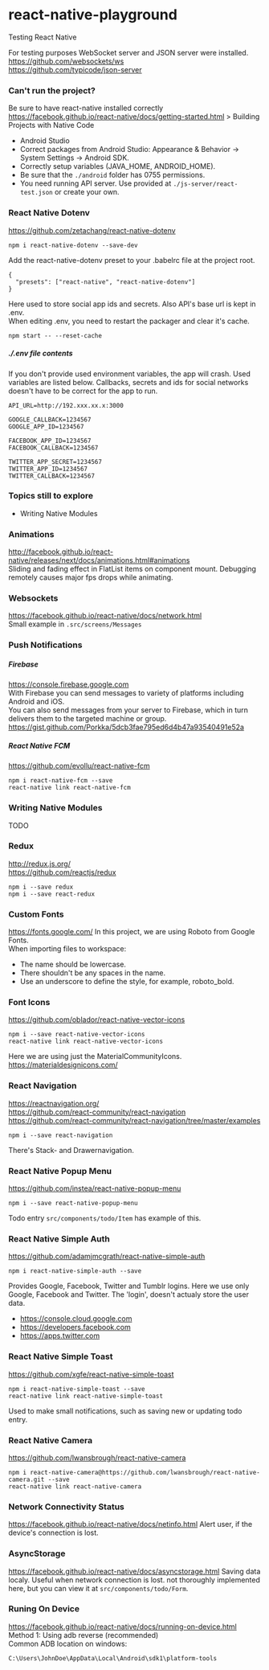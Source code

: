 # react-native-playground
Testing React Native

For testing purposes WebSocket server and JSON server were installed.  
https://github.com/websockets/ws  
https://github.com/typicode/json-server

### Can't run the project?
Be sure to have react-native installed correctly   
https://facebook.github.io/react-native/docs/getting-started.html > Building Projects with Native Code   

- Android Studio
- Correct packages from Android Studio: Appearance & Behavior → System Settings → Android SDK.
- Correctly setup variables (JAVA_HOME, ANDROID_HOME).
- Be sure that the ```./android``` folder has 0755 permissions.
- You need running API server. Use provided at ```./js-server/react-test.json``` or create your own.
### React Native Dotenv
https://github.com/zetachang/react-native-dotenv
```
npm i react-native-dotenv --save-dev
```
Add the react-native-dotenv preset to your .babelrc file at the project root.
```
{
  "presets": ["react-native", "react-native-dotenv"]
}
```
Here used to store social app ids and secrets. Also API's base url is kept in .env.  
When editing .env, you need to restart the packager and clear it's cache.
```
npm start -- --reset-cache
```
##### ./.env file contents
If you don't provide used environment variables, the app will crash. Used variables are listed below. Callbacks, secrets and ids for social networks doesn't have to be correct for the app to run.
```
API_URL=http://192.xxx.xx.x:3000   

GOOGLE_CALLBACK=1234567
GOOGLE_APP_ID=1234567   
    
FACEBOOK_APP_ID=1234567
FACEBOOK_CALLBACK=1234567   
   
TWITTER_APP_SECRET=1234567    
TWITTER_APP_ID=1234567    
TWITTER_CALLBACK=1234567     
```
### Topics still to explore
- Writing Native Modules
### Animations
http://facebook.github.io/react-native/releases/next/docs/animations.html#animations  
Sliding and fading effect in FlatList items on component mount. Debugging remotely causes major fps drops while animating.
### Websockets
https://facebook.github.io/react-native/docs/network.html   
Small example in ```.src/screens/Messages```
### Push Notifications
##### Firebase
https://console.firebase.google.com  
With Firebase you can send messages to variety of platforms including Android and iOS.  
You can also send messages from your server to Firebase, which in turn delivers them to the targeted machine or group.  
https://gist.github.com/Porkka/5dcb3fae795ed6d4b47a93540491e52a
##### React Native FCM
https://github.com/evollu/react-native-fcm
```
npm i react-native-fcm --save
react-native link react-native-fcm
```
### Writing Native Modules
TODO
### Redux
http://redux.js.org/  
https://github.com/reactjs/redux  
```
npm i --save redux
npm i --save react-redux
```
### Custom Fonts
https://fonts.google.com/
In this project, we are using Roboto from Google Fonts.   
When importing files to workspace:
- The name should be lowercase.
- There shouldn't be any spaces in the name.
- Use an underscore to define the style, for example, roboto_bold.
### Font Icons
https://github.com/oblador/react-native-vector-icons
```
npm i --save react-native-vector-icons
react-native link react-native-vector-icons
```
Here we are using just the MaterialCommunityIcons.  
https://materialdesignicons.com/
### React Navigation
https://reactnavigation.org/  
https://github.com/react-community/react-navigation  
https://github.com/react-community/react-navigation/tree/master/examples  
```
npm i --save react-navigation
```
There's Stack- and Drawernavigation.
### React Native Popup Menu
https://github.com/instea/react-native-popup-menu
```
npm i --save react-native-popup-menu
```
Todo entry ```src/components/todo/Item``` has example of this.
### React Native Simple Auth
https://github.com/adamjmcgrath/react-native-simple-auth  
```
npm i react-native-simple-auth --save
```
Provides Google, Facebook, Twitter and Tumblr logins. Here we use only Google, Facebook and Twitter. The 'login', doesn't actualy store the user data.
- https://console.cloud.google.com
- https://developers.facebook.com
- https://apps.twitter.com
### React Native Simple Toast
https://github.com/xgfe/react-native-simple-toast
```
npm i react-native-simple-toast --save
react-native link react-native-simple-toast
```
Used to make small notifications, such as saving new or updating todo entry. 
### React Native Camera
https://github.com/lwansbrough/react-native-camera
```
npm i react-native-camera@https://github.com/lwansbrough/react-native-camera.git --save
react-native link react-native-camera
```
### Network Connectivity Status
https://facebook.github.io/react-native/docs/netinfo.html
Alert user, if the device's connection is lost.
### AsyncStorage
https://facebook.github.io/react-native/docs/asyncstorage.html
Saving data localy. Useful when network connection is lost. not thoroughly implemented here, but you can view it at ```src/components/todo/Form```.
### Runing On Device
https://facebook.github.io/react-native/docs/running-on-device.html  	
Method 1: Using adb reverse (recommended)  
Common ADB location on windows:
```
C:\Users\JohnDoe\AppData\Local\Android\sdk1\platform-tools
```
